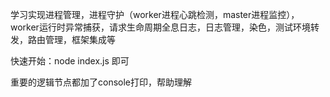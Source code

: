 学习实现进程管理，进程守护（worker进程心跳检测，master进程监控），worker运行时异常捕获，请求生命周期全息日志，日志管理，染色，测试环境转发，路由管理，框架集成等

快速开始：node index.js 即可

重要的逻辑节点都加了console打印，帮助理解
